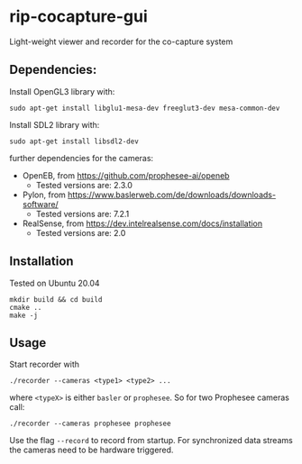 # rip-cocapture-gui

Light-weight viewer and recorder for the co-capture system

## Dependencies:

Install OpenGL3 library with:

    sudo apt-get install libglu1-mesa-dev freeglut3-dev mesa-common-dev  

Install SDL2 library with:

    sudo apt-get install libsdl2-dev

further dependencies for the cameras:

- OpenEB, from https://github.com/prophesee-ai/openeb
    - Tested versions are: 2.3.0
- Pylon, from https://www.baslerweb.com/de/downloads/downloads-software/
    - Tested versions are: 7.2.1
- RealSense, from https://dev.intelrealsense.com/docs/installation
    - Tested versions are: 2.0


## Installation

Tested on Ubuntu 20.04

    mkdir build && cd build
    cmake ..
    make -j

## Usage

Start recorder with

    ./recorder --cameras <type1> <type2> ...

where `<typeX>` is either `basler` or `prophesee`. So for two Prophesee cameras call:

    ./recorder --cameras prophesee prophesee

Use the flag `--record` to record from startup. For synchronized data streams
the cameras need to be hardware triggered.
